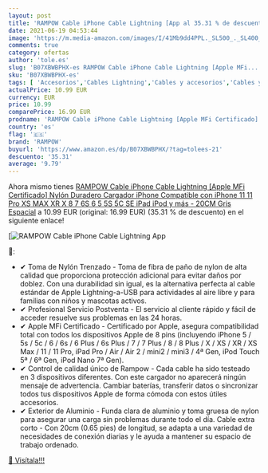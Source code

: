 ```yaml
---
layout: post
title: 'RAMPOW Cable iPhone Cable Lightning [App al 35.31 % de descuento'
date: 2021-06-19 04:53:44
image: 'https://m.media-amazon.com/images/I/41Mb9dd4PPL._SL500_._SL400_.jpg'
comments: true
category: ofertas
author: 'tole.es'
slug: 'B07XBWBPHX-es RAMPOW Cable iPhone Cable Lightning [Apple MFi...'
sku: 'B07XBWBPHX-es'
tags: [ 'Accesorios','Cables Lightning','Cables y accesorios','Cables y conectores','Informática','ipad','iphone','ipod','rampow', ]
actualPrice: 10.99 EUR
currency: EUR
price: 10.99
comparePrice: 16.99 EUR
prodname: 'RAMPOW Cable iPhone Cable Lightning [Apple MFi Certificado] Nylón Duradero Cargador iPhone Compatible con iPhone 11 11 Pro XS MAX XR X 8 7 6S 6 5 5S 5C SE iPad iPod y más - 20CM  Gris Espacial'
country: 'es'
flag: '🇪🇸'
brand: 'RAMPOW'
buyurl: 'https://www.amazon.es/dp/B07XBWBPHX/?tag=tolees-21'
descuento: '35.31'
average: '9.79'
---
```


Ahora mismo tienes [RAMPOW Cable iPhone Cable Lightning [Apple MFi Certificado] Nylón Duradero Cargador iPhone Compatible con iPhone 11 11 Pro XS MAX XR X 8 7 6S 6 5 5S 5C SE iPad iPod y más - 20CM  Gris Espacial](https://www.amazon.es/dp/B07XBWBPHX/?tag=tolees-21) a 10.99 EUR (original: 16.99 EUR) (35.31 %  de descuento) en el siguiente enlace!

[![RAMPOW Cable iPhone Cable Lightning [App](https://m.media-amazon.com/images/I/41Mb9dd4PPL._SL500_._SL400_.jpg)](https://www.amazon.es/dp/B07XBWBPHX/?tag=tolees-21)

🔎:

- ✔ Toma de Nylón Trenzado - Toma de fibra de paño de nylon de alta calidad que proporciona protección adicional para evitar daños por doblez. Con una durabilidad sin igual, es la alternativa perfecta al cable estándar de Apple Lightning-a-USB para actividades al aire libre y para familias con niños y mascotas activos.
- ✔ Profesional Servicio Postventa - El servicio al cliente rápido y fácil de acceder resuelve sus problemas en las 24 horas.
- ✔ Apple MFi Certificado - Certificado por Apple, asegura compatibilidad total con todos los dispositivos Apple de 8 pins (incluyendo iPhone 5 / 5s / 5c / 6 / 6s / 6 Plus / 6s Plus / 7 / 7 Plus / 8 / 8 Plus / X / XS / XR / XS Max / 11 / 11 Pro, iPad Pro / Air / Air 2 / mini2 / mini3 / 4ª Gen, iPod Touch 5ª / 6ª Gen, iPod Nano 7ª Gen).
- ✔ Control de calidad único de Rampow - Cada cable ha sido testeado en 3 dispositivos diferentes. Con este cargador no aparecerá ningún mensaje de advertencia. Cambiar baterías, transferir datos o sincronizar todos tus dispositivos Apple de forma cómoda con estos útiles accesorios.
- ✔ Exterior de Aluminio - Funda clara de aluminio y toma gruesa de nylon para asegurar una carga sin problemas durante todo el día. Cable extra corto - Con 20cm (0.65 pies) de longitud, se adapta a una variedad de necesidades de conexión diarias y le ayuda a mantener su espacio de trabajo ordenado.

[🛒 Visítala!!!](https://www.amazon.es/dp/B07XBWBPHX/?tag=tolees-21)
